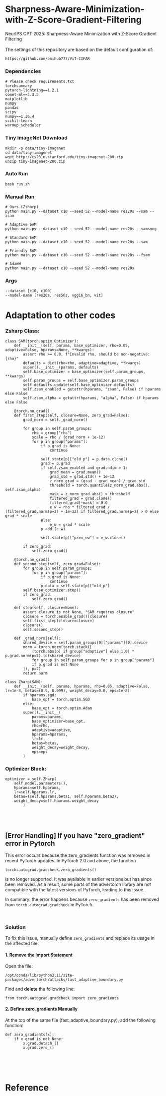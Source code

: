 # Sharpness-Aware-Minimization-with-Z-Score-Gradient-Filtering
NeurIPS OPT 2025: Sharpness-Aware Minimization with Z-Score Gradient Filtering <br>
<br>
The settings of this repository are based on the default configuration of:
    
    https://github.com/omihub777/ViT-CIFAR


### Dependencies

    # Please check requirements.txt
    torchsummary
    pytorch-lightning==1.2.1
    comet-ml==3.3.5
    matplotlib
    numpy
    pandas
    scipy
    numpy==1.26.4
    scikit-learn
    warmup_scheduler

### Tiny ImageNet Download
    
    mkdir -p data/tiny-imagenet
    cd data/tiny-imagenet
    wget http://cs231n.stanford.edu/tiny-imagenet-200.zip
    unzip tiny-imagenet-200.zip

### Auto Run
    bash run.sh

### Manual Run

    # Ours (Zsharp)
    python main.py --dataset c10 --seed 52 --model-name res20s --sam --zsam

    # Adaptive SAM
    python main.py --dataset c10 --seed 52 --model-name res20s --samsung

    # Standard SAM
    python main.py --dataset c10 --seed 52 --model-name res20s --sam

    # Friendly SAM
    python main.py --dataset c10 --seed 52 --model-name res20s --fsam

    # AdamW
    python main.py --dataset c10 --seed 52 --model-name res20s

### Args

    --dataset [c10, c100]
    --model-name [res20s, res56s, vgg16_bn, vit]


# Adaptation to other codes

### Zsharp Class:

    class SAM(torch.optim.Optimizer):
        def __init__(self, params, base_optimizer, rho=0.05, adaptive=False, hparams=None, **kwargs):
            assert rho >= 0.0, f"Invalid rho, should be non-negative: {rho}"
            defaults = dict(rho=rho, adaptive=adaptive, **kwargs)
            super().__init__(params, defaults)
            self.base_optimizer = base_optimizer(self.param_groups, **kwargs)
            self.param_groups = self.base_optimizer.param_groups
            self.defaults.update(self.base_optimizer.defaults)
            self.zsam_enabled = getattr(hparams, "zsam", False) if hparams else False
            self.zsam_alpha = getattr(hparams, "alpha", False) if hparams else False

        @torch.no_grad()
        def first_step(self, closure=None, zero_grad=False):
            grad_norm = self._grad_norm()

            for group in self.param_groups:
                rho = group["rho"]
                scale = rho / (grad_norm + 1e-12)
                for p in group["params"]:
                    if p.grad is None:
                        continue

                    self.state[p]["old_p"] = p.data.clone()
                    grad = p.grad
                    if self.zsam_enabled and grad.ndim > 1:
                        grad_mean = grad.mean()
                        grad_std = grad.std() + 1e-12
                        z_norm_grad = (grad - grad_mean) / grad_std
                        threshold = torch.quantile(z_norm_grad.abs(), self.zsam_alpha) 
                        mask = z_norm_grad.abs() > threshold  
                        filtered_grad = grad.clone()
                        filtered_grad[~mask] = 0.0
                        e_w = rho * filtered_grad / (filtered_grad.norm(p=2) + 1e-12) if filtered_grad.norm(p=2) > 0 else grad * scale
                    else:
                        e_w = grad * scale
                    p.add_(e_w)

                    self.state[p]["prev_ew"] = e_w.clone()

            if zero_grad:
                self.zero_grad()

        @torch.no_grad()
        def second_step(self, zero_grad=False):
            for group in self.param_groups:
                for p in group["params"]:
                    if p.grad is None:
                        continue
                    p.data = self.state[p]["old_p"]
            self.base_optimizer.step()
            if zero_grad:
                self.zero_grad()

        def step(self, closure=None):
            assert closure is not None, "SAM requires closure"
            closure = torch.enable_grad()(closure)
            self.first_step(closure=closure)
            closure()
            self.second_step()

        def _grad_norm(self):
            shared_device = self.param_groups[0]["params"][0].device
            norm = torch.norm(torch.stack([
                (torch.abs(p) if group["adaptive"] else 1.0) * p.grad.norm(p=2).to(shared_device)
                for group in self.param_groups for p in group["params"]
                if p.grad is not None
            ]), p=2)
            return norm

    class Zharp(SAM):
        def __init__(self, params, hparams, rho=0.05, adaptive=False, lr=1e-3, betas=(0.9, 0.999), weight_decay=0.0, eps=1e-8):
            if hparams.sgd:
                base_opt = torch.optim.SGD
            else:
                base_opt = torch.optim.Adam
            super().__init__(
                params=params,
                base_optimizer=base_opt,
                rho=rho,
                adaptive=adaptive,
                hparams=hparams, 
                lr=lr,
                betas=betas,
                weight_decay=weight_decay,
                eps=eps
            )

### Optimizer Block:

    optimizer = self.Zharp(
        self.model.parameters(),
        hparams=self.hparams,
        lr=self.hparams.lr,
        betas=(self.hparams.beta1, self.hparams.beta2),
        weight_decay=self.hparams.weight_decay
            )

<br><br>


## [Error Handling] If you have "zero_gradient" error in Pytorch  
This error occurs because the zero_gradients function was removed in recent PyTorch updates. In PyTorch 2.0 and above, the function

    torch.autograd.gradcheck.zero_gradients()

is no longer supported. It was available in earlier versions but has since been removed. As a result, some parts of the advertorch library are not compatible with the latest versions of PyTorch, leading to this issue.

In summary: the error happens because `zero_gradients` has been removed from `torch.autograd.gradcheck` in PyTorch.

<br>

### Solution
To fix this issue, manually define `zero_gradients` and replace its usage in the affected file.

#### 1. Remove the Import Statement
Open the file:

    /opt/conda/lib/python3.11/site-packages/advertorch/attacks/fast_adaptive_boundary.py

Find and **delete** the following line:

    from torch.autograd.gradcheck import zero_gradients

#### 2. Define zero_gradients Manually
At the top of the same file (fast_adaptive_boundary.py), add the following function:

    def zero_gradients(x):
        if x.grad is not None:
            x.grad.detach_()
            x.grad.zero_()


<br><br><br>

# Reference


